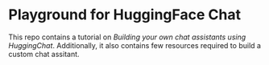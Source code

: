 # Playground for HuggingFace Chat

This repo contains a tutorial on *Building your own chat assistants using HuggingChat*.
Additionally, it also contains few resources required to build a custom chat assitant. 